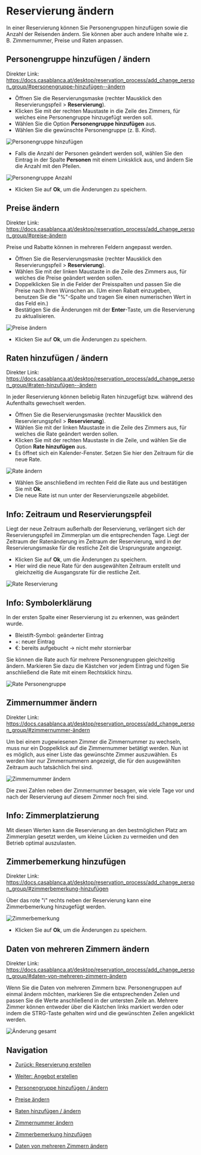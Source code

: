 # Reservierung ändern

In einer Reservierung können Sie Personengruppen hinzufügen sowie die Anzahl der Reisenden ändern. Sie können aber auch andere Inhalte wie z. B. Zimmernummer, Preise und Raten anpassen.

## Personengruppe hinzufügen / ändern
Direkter Link: https://docs.casablanca.at/desktop/reservation_process/add_change_person_group/#personengruppe-hinzufügen--ändern

* Öffnen Sie die Reservierungsmaske (rechter Mausklick den Reservierungspfeil > **Reservierung**).
* Klicken Sie mit der rechten Maustaste in die Zeile des Zimmers, für welches eine Personengruppe hinzugefügt werden soll.
* Wählen Sie die Option **Personengruppe hinzufügen** aus.
* Wählen Sie die gewünschte Personengruppe (z. B. *Kind*).

![Personengruppe hinzufügen](https://docs.casablanca.at/assets/images/personengruppe_neu-596770cbb5418cf9d83c3bd84209d025.png "Personengruppe hinzufügen")

* Falls die Anzahl der Personen geändert werden soll, wählen Sie den Eintrag in der Spalte **Personen** mit einem Linksklick aus, und ändern Sie die Anzahl mit den Pfeilen.

![Personengruppe Anzahl](https://docs.casablanca.at/assets/images/personengruppe_anzahl-eb1fdd3bd86dddc67bce53a980e0b9ee.png "Personengruppe Anzahl")

* Klicken Sie auf **Ok**, um die Änderungen zu speichern.

## Preise ändern
Direkter Link: https://docs.casablanca.at/desktop/reservation_process/add_change_person_group/#preise-ändern

Preise und Rabatte können in mehreren Feldern angepasst werden.

* Öffnen Sie die Reservierungsmaske (rechter Mausklick den Reservierungspfeil > **Reservierung**).
* Wählen Sie mit der linken Maustaste in die Zeile des Zimmers aus, für welches die Preise geändert werden sollen.
* Doppelklicken Sie in die Felder der Preisspalten und passen Sie die Preise nach Ihren Wünschen an. (Um einen Rabatt einzugeben, benutzen Sie die "%"-Spalte und tragen Sie einen numerischen Wert in das Feld ein.)
* Bestätigen Sie die Änderungen mit der **Enter**-Taste, um die Reservierung zu aktualisieren.

![Preise ändern](https://docs.casablanca.at/assets/images/preise_aendern-38d7f27b9a1ad05b3710c65c6533f242.png "Preise ändern")

* Klicken Sie auf **Ok**, um die Änderungen zu speichern.

## Raten hinzufügen / ändern
Direkter Link: https://docs.casablanca.at/desktop/reservation_process/add_change_person_group/#raten-hinzufügen--ändern

In jeder Reservierung können beliebig Raten hinzugefügt bzw. während des Aufenthalts gewechselt werden.

* Öffnen Sie die Reservierungsmaske (rechter Mausklick den Reservierungspfeil > **Reservierung**).
* Wählen Sie mit der linken Maustaste in die Zeile des Zimmers aus, für welches die Rate geändert werden sollen.
* Klicken Sie mit der rechten Maustaste in die Zeile, und wählen Sie die Option **Rate hinzufügen** aus.
* Es öffnet sich ein Kalender-Fenster. Setzen Sie hier den Zeitraum für die neue Rate.

![Rate ändern](https://docs.casablanca.at/assets/images/rate_neu-02a3765829799a3f682a9b96613eb3e7.png "Rate ändern")

* Wählen Sie anschließend im rechten Feld die Rate aus und bestätigen Sie mit **Ok**.
* Die neue Rate ist nun unter der Reservierungszeile abgebildet.

## Info: Zeitraum und Reservierungspfeil
Liegt der neue Zeitraum außerhalb der Reservierung, verlängert sich der Reservierungspfeil im Zimmerplan um die entsprechenden Tage. Liegt der Zeitraum der Ratenänderung im Zeitraum der Reservierung, wird in der Reservierungsmaske für die restliche Zeit die Ursprungsrate angezeigt.

* Klicken Sie auf **Ok**, um die Änderungen zu speichern.
* Hier wird die neue Rate für den ausgewählten Zeitraum erstellt und gleichzeitig die Ausgangsrate für die restliche Zeit.

![Rate Reservierung](https://docs.casablanca.at/assets/images/rate_neu_reservierung-8bf6a875bafec102e45e62ff9b9a3d25.png "Rate Reservierung")

## Info: Symbolerklärung
In der ersten Spalte einer Reservierung ist zu erkennen, was geändert wurde.  
* Bleistift-Symbol: geänderter Eintrag  
* +: neuer Eintrag  
* €: bereits aufgebucht -> nicht mehr stornierbar

Sie können die Rate auch für mehrere Personengruppen gleichzeitig ändern. Markieren Sie dazu die Kästchen vor jedem Eintrag und fügen Sie anschließend die Rate mit einem Rechtsklick hinzu.

![Rate Personengruppe](https://docs.casablanca.at/assets/images/personengruppe_rate-85a3dfc333c49aa9e91839c703a7e45b.png "Rate Personengruppe")

## Zimmernummer ändern
Direkter Link: https://docs.casablanca.at/desktop/reservation_process/add_change_person_group/#zimmernummer-ändern

Um bei einem zugewiesenen Zimmer die Zimmernummer zu wechseln, muss nur ein Doppelklick auf die Zimmernummer betätigt werden. Nun ist es möglich, aus einer Liste das gewünschte Zimmer auszuwählen. Es werden hier nur Zimmernummern angezeigt, die für den ausgewählten Zeitraum auch tatsächlich frei sind.

![Zimmernummer ändern](https://docs.casablanca.at/assets/images/zimmernummer_neu-52759a6a0c88f3bf0e16ceeedc263aa4.png "Zimmernummer ändern")

Die zwei Zahlen neben der Zimmernummer besagen, wie viele Tage vor und nach der Reservierung auf diesem Zimmer noch frei sind.

## Info: Zimmerplatzierung
Mit diesen Werten kann die Reservierung an den bestmöglichen Platz am Zimmerplan gesetzt werden, um kleine Lücken zu vermeiden und den Betrieb optimal auszulasten.

## Zimmerbemerkung hinzufügen
Direkter Link: https://docs.casablanca.at/desktop/reservation_process/add_change_person_group/#zimmerbemerkung-hinzufügen

Über das rote "i" rechts neben der Reservierung kann eine Zimmerbemerkung hinzugefügt werden.

![Zimmerbemerkung](https://docs.casablanca.at/assets/images/zimmer_bemerkung-32e0a7d2d12407a67320fee94fee4214.png "Zimmerbemerkung")

* Klicken Sie auf **Ok**, um die Änderungen zu speichern.

## Daten von mehreren Zimmern ändern
Direkter Link: https://docs.casablanca.at/desktop/reservation_process/add_change_person_group/#daten-von-mehreren-zimmern-ändern

Wenn Sie die Daten von mehreren Zimmern bzw. Personengruppen auf einmal ändern möchten, markieren Sie die entsprechenden Zeilen und passen Sie die Werte anschließend in der untersten Zeile an. Mehrere Zimmer können entweder über die Kästchen links markiert werden oder indem die STRG-Taste gehalten wird und die gewünschten Zeilen angeklickt werden.

![Änderung gesamt](https://docs.casablanca.at/assets/images/aenderung_bulk-a4f8ea27867780ccbcb9e1426d0eacb0.png "Änderung gesamt")

## Navigation
* [Zurück: Reservierung erstellen](https://docs.casablanca.at/desktop/reservation_process/create_reservation)
* [Weiter: Angebot erstellen](https://docs.casablanca.at/desktop/reservation_process/create_offer)

* [Personengruppe hinzufügen / ändern](https://docs.casablanca.at/desktop/reservation_process/add_change_person_group/#personengruppe-hinzufügen--ändern)
* [Preise ändern](https://docs.casablanca.at/desktop/reservation_process/add_change_person_group/#preise-ändern)
* [Raten hinzufügen / ändern](https://docs.casablanca.at/desktop/reservation_process/add_change_person_group/#raten-hinzufügen--ändern)
* [Zimmernummer ändern](https://docs.casablanca.at/desktop/reservation_process/add_change_person_group/#zimmernummer-ändern)
* [Zimmerbemerkung hinzufügen](https://docs.casablanca.at/desktop/reservation_process/add_change_person_group/#zimmerbemerkung-hinzufügen)
* [Daten von mehreren Zimmern ändern](https://docs.casablanca.at/desktop/reservation_process/add_change_person_group/#daten-von-mehreren-zimmern-ändern)